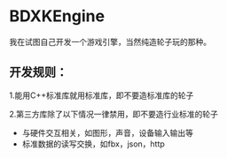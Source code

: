 # BDXKEngine
我在试图自己开发一个游戏引擎，当然纯造轮子玩的那种。
## 开发规则：
1.能用C++标准库就用标准库，即不要造标准库的轮子

2.第三方库除了以下情况一律禁用，即不要造行业标准的轮子
* 与硬件交互相关，如图形，声音，设备输入输出等  
* 标准数据的读写交换，如fbx，json，http

